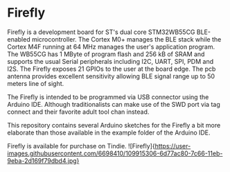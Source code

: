 # Firefly

Firefly is a development board for ST's dual core STM32WB55CG BLE-enabled microcontroller. The Cortex M0+ manages the BLE stack while the Cortex M4F running at 64 MHz manages the user's application program. The WB55CG has 1 MByte of program flash and 256 kB of SRAM and supports the usual Serial peripherals including I2C, UART, SPI, PDM and I2S. The Firefly exposes 21 GPIOs to the user at the board edge. The pcb antenna provides excellent sensitivity allowing BLE signal range up to 50 meters line of sight. 

The Firefly is intended to be programmed via USB connector using the Arduino IDE. Although traditionalists can make use of the SWD port via tag connect and their favorite adult tool chan instead. 

This repository contains several Arduino sketches for the Firefly a bit more elaborate than those available in the example folder of the Arduino IDE.

Firefly is available for purchase on Tindie.
![Firefly]{https://user-images.githubusercontent.com/6698410/109915306-6d77ac80-7c66-11eb-9eba-2d169f79dbd4.jpg}
